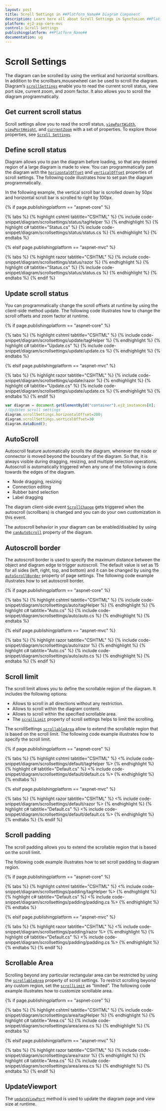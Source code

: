 ```yaml
---
layout: post
title: Scroll Settings in ##Platform_Name## Diagram Component
description: Learn here all about Scroll Settings in Syncfusion ##Platform_Name## Diagram component of Syncfusion Essential JS 2 and more.
platform: ej2-asp-core-mvc
control: Scroll Settings
publishingplatform: ##Platform_Name##
documentation: ug
---
```



# Scroll Settings

The diagram can be scrolled by using the vertical and horizontal scrollbars. In addition to the scrollbars,mousewheel can be used to scroll the diagram.
Diagram’s [`scrollSettings`](https://help.syncfusion.com/cr/aspnetcore-js2/Syncfusion.EJ2.Diagrams.DiagramScrollSettings.html) enable you to read the current scroll status, view port size, current zoom, and zoom factor. It also allows you to scroll the diagram programmatically.

## Get current scroll status

Scroll settings allow you to read the scroll status, [`viewPortWidth`](https://help.syncfusion.com/cr/aspnetcore-js2/Syncfusion.EJ2.Diagrams.DiagramScrollSettings.html#Syncfusion_EJ2_Diagrams_DiagramScrollSettings_ViewPortWidth), [`viewPortHeight`](https://help.syncfusion.com/cr/aspnetcore-js2/Syncfusion.EJ2.Diagrams.DiagramScrollSettings.html#Syncfusion_EJ2_Diagrams_DiagramScrollSettings_ViewPortHeight), and [`currentZoom`](https://help.syncfusion.com/cr/aspnetcore-js2/Syncfusion.EJ2.Diagrams.DiagramScrollSettings.html#Syncfusion_EJ2_Diagrams_DiagramScrollSettings_CurrentZoom) with a set of properties. To explore those properties, see [`Scroll Settings`](https://help.syncfusion.com/cr/aspnetcore-js2/Syncfusion.EJ2.Diagrams.DiagramScrollSettings.html).

## Define scroll status

Diagram allows you to pan the diagram before loading, so that any desired region of a large diagram is made to view. You can programmatically pan the diagram with the [`horizontalOffset`](https://help.syncfusion.com/cr/aspnetcore-js2/Syncfusion.EJ2.Diagrams.DiagramScrollSettings.html#Syncfusion_EJ2_Diagrams_DiagramScrollSettings_HorizontalOffset) and [`verticalOffset`](https://help.syncfusion.com/cr/aspnetcore-js2/Syncfusion.EJ2.Diagrams.DiagramScrollSettings.html#Syncfusion_EJ2_Diagrams_DiagramScrollSettings_VerticalOffset) properties of scroll settings. The following code illustrates how to set pan the diagram programmatically.

In the following example, the vertical scroll bar is scrolled down by 50px and horizontal scroll bar is scrolled to right by 100px.

{% if page.publishingplatform == "aspnet-core" %}

{% tabs %}
{% highlight cshtml tabtitle="CSHTML" %}
{% include code-snippet/diagram/scrollsettings/status/tagHelper %}
{% endhighlight %}
{% highlight c# tabtitle="Status.cs" %}
{% include code-snippet/diagram/scrollsettings/status/status.cs %}
{% endhighlight %}
{% endtabs %}

{% elsif page.publishingplatform == "aspnet-mvc" %}

{% tabs %}
{% highlight razor tabtitle="CSHTML" %}
{% include code-snippet/diagram/scrollsettings/status/razor %}
{% endhighlight %}
{% highlight c# tabtitle="Status.cs" %}
{% include code-snippet/diagram/scrollsettings/status/status.cs %}
{% endhighlight %}
{% endtabs %}
{% endif %}



## Update scroll status

You can programmatically change the scroll offsets at runtime by using the client-side method update. The following code illustrates how to change the scroll offsets and zoom factor at runtime.

{% if page.publishingplatform == "aspnet-core" %}

{% tabs %}
{% highlight cshtml tabtitle="CSHTML" %}
{% include code-snippet/diagram/scrollsettings/update/tagHelper %}
{% endhighlight %}
{% highlight c# tabtitle="Update.cs" %}
{% include code-snippet/diagram/scrollsettings/update/update.cs %}
{% endhighlight %}
{% endtabs %}

{% elsif page.publishingplatform == "aspnet-mvc" %}

{% tabs %}
{% highlight razor tabtitle="CSHTML" %}
{% include code-snippet/diagram/scrollsettings/update/razor %}
{% endhighlight %}
{% highlight c# tabtitle="Update.cs" %}
{% include code-snippet/diagram/scrollsettings/update/update.cs %}
{% endhighlight %}
{% endtabs %}
{% endif %}



```javascript
var diagram = document.getElementById("container").ej2_instances[0];
//Updates scroll settings
diagram.scrollSettings.horizontalOffset=200;
diagram.scrollSettings.verticalOffset=30
diagram.dataBind();

```

## AutoScroll

Autoscroll feature automatically scrolls the diagram, whenever the node or connector is moved beyond the boundary of the diagram. So that, it is always visible during dragging, resizing, and multiple selection operations. Autoscroll is automatically triggered when any one of the following is done towards the edges of the diagram.

* Node dragging, resizing
* Connection editing
* Rubber band selection
* Label dragging

The diagram client-side event [`ScrollChange`](https://help.syncfusion.com/cr/aspnetcore-js2/Syncfusion.EJ2.Diagrams.Diagram.html#Syncfusion_EJ2_Diagrams_Diagram_ScrollChange) gets triggered when the autoscroll (scrollbars) is changed and you can do your own customization in this event.

The autoscroll behavior in your diagram can be enabled/disabled by using the [`canAutoScroll`](https://help.syncfusion.com/cr/aspnetcore-js2/Syncfusion.EJ2.Diagrams.DiagramScrollSettings.html#Syncfusion_EJ2_Diagrams_DiagramScrollSettings_CanAutoScroll) property of the diagram.

## Autoscroll border

The autoscroll border is used to specify the maximum distance between the object and diagram edge to trigger autoscroll. The default value is set as 15 for all sides (left, right, top, and bottom) and it can be changed by using the [`autoScrollBorder`](https://help.syncfusion.com/cr/aspnetcore-js2/Syncfusion.EJ2.Diagrams.DiagramScrollSettings.html#Syncfusion_EJ2_Diagrams_DiagramScrollSettings_AutoScrollBorder) property of page settings. The following code example illustrates how to set autoscroll border.

{% if page.publishingplatform == "aspnet-core" %}

{% tabs %}
{% highlight cshtml tabtitle="CSHTML" %}
{% include code-snippet/diagram/scrollsettings/auto/tagHelper %}
{% endhighlight %}
{% highlight c# tabtitle="Auto.cs" %}
{% include code-snippet/diagram/scrollsettings/auto/auto.cs %}
{% endhighlight %}
{% endtabs %}

{% elsif page.publishingplatform == "aspnet-mvc" %}

{% tabs %}
{% highlight razor tabtitle="CSHTML" %}
{% include code-snippet/diagram/scrollsettings/auto/razor %}
{% endhighlight %}
{% highlight c# tabtitle="Auto.cs" %}
{% include code-snippet/diagram/scrollsettings/auto/auto.cs %}
{% endhighlight %}
{% endtabs %}
{% endif %}



## Scroll limit

The scroll limit allows you to define the scrollable region of the diagram. It includes the following options:

* Allows to scroll in all directions without any restriction.
* Allows to scroll within the diagram content.
* Allows to scroll within the specified scrollable area.
* The [`scrollLimit`](https://help.syncfusion.com/cr/aspnetcore-js2/Syncfusion.EJ2.Diagrams.DiagramScrollSettings.html#Syncfusion_EJ2_Diagrams_DiagramScrollSettings_ScrollLimit) property of scroll settings helps to limit the scrolling.

The scrollSettings [`scrollableArea`](https://help.syncfusion.com/cr/aspnetcore-js2/Syncfusion.EJ2.Diagrams.DiagramScrollSettings.html#Syncfusion_EJ2_Diagrams_DiagramScrollSettings_ScrollableArea) allow to extend the scrollable region that is based on the scroll limit.
The following code example illustrates how to specify the scroll limit.

{% if page.publishingplatform == "aspnet-core" %}

{% tabs %}
{% highlight cshtml tabtitle="CSHTML" %}
<% include code-snippet/diagram/scrollsettings/default/tagHelper %>
{% endhighlight %}
{% highlight c# tabtitle="Default.cs" %}
<% include code-snippet/diagram/scrollsettings/default/default.cs %>
{% endhighlight %}
{% endtabs %}

{% elsif page.publishingplatform == "aspnet-mvc" %}

{% tabs %}
{% highlight razor tabtitle="CSHTML" %}
<% include code-snippet/diagram/scrollsettings/default/razor %>
{% endhighlight %}
{% highlight c# tabtitle="Default.cs" %}
<% include code-snippet/diagram/scrollsettings/default/default.cs %>
{% endhighlight %}
{% endtabs %}
{% endif %}



## Scroll padding

The scroll padding allows you to extend the scrollable region that is based on the scroll limit.

The following code example illustrates how to set scroll padding to diagram region.

{% if page.publishingplatform == "aspnet-core" %}

{% tabs %}
{% highlight cshtml tabtitle="CSHTML" %}
<% include code-snippet/diagram/scrollsettings/padding/tagHelper %>
{% endhighlight %}
{% highlight c# tabtitle="Default.cs" %}
<% include code-snippet/diagram/scrollsettings/padding/padding.cs %>
{% endhighlight %}
{% endtabs %}

{% elsif page.publishingplatform == "aspnet-mvc" %}

{% tabs %}
{% highlight razor tabtitle="CSHTML" %}
<% include code-snippet/diagram/scrollsettings/padding/razor %>
{% endhighlight %}
{% highlight c# tabtitle="Default.cs" %}
<% include code-snippet/diagram/scrollsettings/padding/padding.cs %>
{% endhighlight %}
{% endtabs %}
{% endif %}



## Scrollable Area

Scrolling beyond any particular rectangular area can be restricted by using the [`scrollableArea`](https://help.syncfusion.com/cr/aspnetcore-js2/Syncfusion.EJ2.Diagrams.DiagramScrollSettings.html#Syncfusion_EJ2_Diagrams_DiagramScrollSettings_ScrollableArea) property of scroll settings. To restrict scrolling beyond any custom region, set the [`scrollLimit`](https://help.syncfusion.com/cr/aspnetcore-js2/Syncfusion.EJ2.Diagrams.DiagramScrollSettings.html#Syncfusion_EJ2_Diagrams_DiagramScrollSettings_ScrollLimit) as “limited”. The following code example illustrates how to customize scrollable area.

{% if page.publishingplatform == "aspnet-core" %}

{% tabs %}
{% highlight cshtml tabtitle="CSHTML" %}
{% include code-snippet/diagram/scrollsettings/area/tagHelper %}
{% endhighlight %}
{% highlight c# tabtitle="Area.cs" %}
{% include code-snippet/diagram/scrollsettings/area/area.cs %}
{% endhighlight %}
{% endtabs %}

{% elsif page.publishingplatform == "aspnet-mvc" %}

{% tabs %}
{% highlight razor tabtitle="CSHTML" %}
{% include code-snippet/diagram/scrollsettings/area/razor %}
{% endhighlight %}
{% highlight c# tabtitle="Area.cs" %}
{% include code-snippet/diagram/scrollsettings/area/area.cs %}
{% endhighlight %}
{% endtabs %}
{% endif %}



## UpdateViewport

The [`updateViewPort`](../api/diagram) method is used to update the diagram page and view size at runtime.
